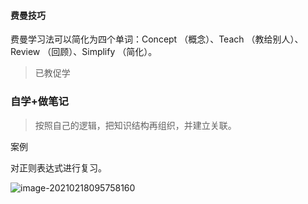 #### 费曼技巧

费曼学习法可以简化为四个单词：Concept （概念）、Teach （教给别人）、Review （回顾）、Simplify （简化）。

> 已教促学



### 自学+做笔记

> 按照自己的逻辑，把知识结构再组织，并建立关联。

案例

对正则表达式进行复习。

![image-20210218095758160](/Users/fangxiaowei/git/note/images/image-20210218095758160.png)





